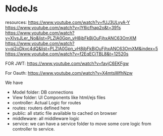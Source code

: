 # NodeJs

resources:
https://www.youtube.com/watch?v=fUJ3ULyyA-Y
https://www.youtube.com/watch?v=lY6icfhap2o&t=391s
https://www.youtube.com/watch?v=XlvsJLer_No&list=PLZlA0Gpn_vH8jbFkBjOuFjhxANC63OmXM
https://www.youtube.com/watch?v=qj2oDkvc4dQ&list=PLZlA0Gpn_vH8jbFkBjOuFjhxANC63OmXM&index=5
https://www.youtube.com/watch?v=f2EqECiTBL8&t=12520s

FOR JWT: https://www.youtube.com/watch?v=favjC6EKFgw

For Oauth: https://www.youtube.com/watch?v=X4mtsWfhNzw


We have 
- Model folder: DB connections
- View folder: UI Components like html/ejs files
- controller: Actual Logic for routes
- routes: routers defined here
- public: all static file available to cached on browser
- middleware: all middleware logic
- service: we can have a service folder to move some core logic from controller to service.